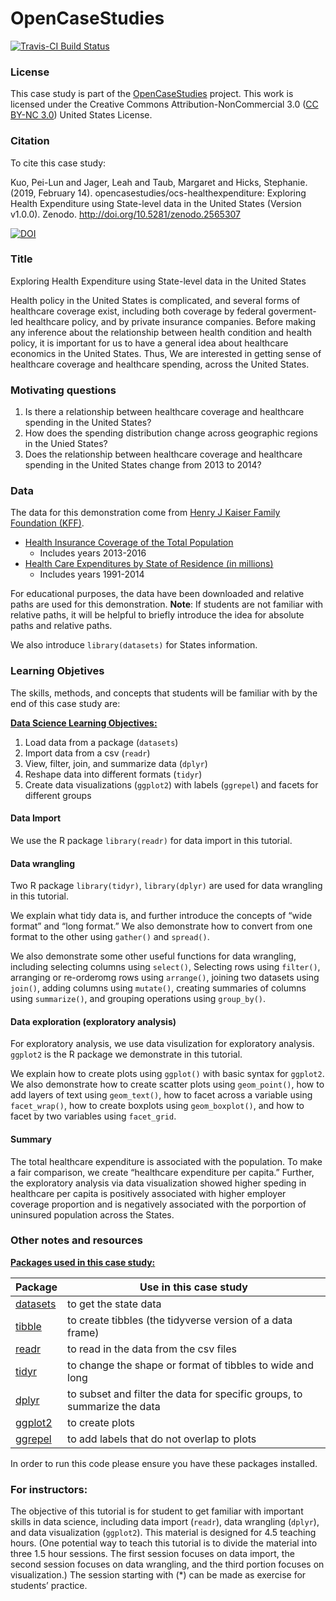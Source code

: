 
<!-- README.md is generated from README.Rmd. Please edit that file -->

# OpenCaseStudies

<!-- badges: start -->

[![Travis-CI Build
Status](https://travis-ci.com/muschellij2/ocs-healthexpenditure.svg?branch=master)](https://travis-ci.com/muschellij2/ocs-healthexpenditure)
<!-- badges: end -->

### License

This case study is part of the [OpenCaseStudies]() project. This work is
licensed under the Creative Commons Attribution-NonCommercial 3.0 ([CC
BY-NC 3.0](https://creativecommons.org/licenses/by-nc/3.0/us/)) United
States License.

### Citation

To cite this case study:

Kuo, Pei-Lun and Jager, Leah and Taub, Margaret and Hicks, Stephanie.
(2019, February 14). opencasestudies/ocs-healthexpenditure: Exploring
Health Expenditure using State-level data in the United States (Version
v1.0.0). Zenodo.
<http://doi.org/10.5281/zenodo.2565307>

[![DOI](https://zenodo.org/badge/151142096.svg)](https://zenodo.org/badge/latestdoi/151142096)

### Title

Exploring Health Expenditure using State-level data in the United States

Health policy in the United States is complicated, and several forms of
healthcare coverage exist, including both coverage by federal
goverment-led healthcare policy, and by private insurance companies.
Before making any inference about the relationship between health
condition and health policy, it is important for us to have a general
idea about healthcare economics in the United States. Thus, We are
interested in getting sense of healthcare coverage and healthcare
spending, across the United States.

### Motivating questions

1.  Is there a relationship between healthcare coverage and healthcare
    spending in the United States?  
2.  How does the spending distribution change across geographic regions
    in the Unied States?  
3.  Does the relationship between healthcare coverage and healthcare
    spending in the United States change from 2013 to 2014?

### Data

The data for this demonstration come from [Henry J Kaiser Family
Foundation (KFF)](https://www.kff.org).

  - [Health Insurance Coverage of the Total
    Population](https://www.kff.org/other/state-indicator/total-population/)
      - Includes years 2013-2016
  - [Health Care Expenditures by State of Residence (in
    millions)](https://www.kff.org/other/state-indicator/health-care-expenditures-by-state-of-residence-in-millions/)
      - Includes years 1991-2014

For educational purposes, the data have been downloaded and relative
paths are used for this demonstration. **Note**: If students are not
familiar with relative paths, it will be helpful to briefly introduce
the idea for absolute paths and relative paths.

We also introduce `library(datasets)` for States information.

### Learning Objetives

The skills, methods, and concepts that students will be familiar with by
the end of this case study are:

<u>**Data Science Learning Objectives:**</u>

1.  Load data from a package (`datasets`)  
2.  Import data from a csv (`readr`)  
3.  View, filter, join, and summarize data (`dplyr`)  
4.  Reshape data into different formats (`tidyr`)  
5.  Create data visualizations (`ggplot2`) with labels (`ggrepel`) and
    facets for different groups

#### Data Import

We use the R package `library(readr)` for data import in this tutorial.

#### Data wrangling

Two R package `library(tidyr)`, `library(dplyr)` are used for data
wrangling in this tutorial.

We explain what tidy data is, and further introduce the concepts of
“wide format” and “long format.” We also demonstrate how to convert
from one format to the other using `gather()` and `spread()`.

We also demonstrate some other useful functions for data wrangling,
including selecting columns using `select()`, Selecting rows using
`filter()`, arranging or re-orderomg rows using `arrange()`, joining two
datasets using `join()`, adding columns using `mutate()`, creating
summaries of columns using `summarize()`, and grouping operations using
`group_by()`.

#### Data exploration (exploratory analysis)

For exploratory analysis, we use data visulization for exploratory
analysis. `ggplot2` is the R package we demonstrate in this tutorial.

We explain how to create plots using `ggplot()` with basic syntax for
`ggplot2`. We also demonstrate how to create scatter plots using
`geom_point()`, how to add layers of text using `geom_text()`, how to
facet across a variable using `facet_wrap()`, how to create boxplots
using `geom_boxplot()`, and how to facet by two variables using
`facet_grid`.

#### Summary

The total healthcare expenditure is associated with the population. To
make a fair comparison, we create “healthcare expenditure per capita.”
Further, the exploratory analysis via data visualization showed higher
speding in healthcare per capita is positively associated with higher
employer coverage proportion and is negatively associated with the
porportion of uninsured population across the States.

### Other notes and resources

<u>**Packages used in this case study:**
</u>

| Package                                                                              | Use in this case study                                                   |
| ------------------------------------------------------------------------------------ | ------------------------------------------------------------------------ |
| [datasets](https://stat.ethz.ch/R-manual/R-devel/library/datasets/html/00Index.html) | to get the state data                                                    |
| [tibble](https://tibble.tidyverse.org/)                                              | to create tibbles (the tidyverse version of a data frame)                |
| [readr](https://readr.tidyverse.org/)                                                | to read in the data from the csv files                                   |
| [tidyr](https://tidyr.tidyverse.org/)                                                | to change the shape or format of tibbles to wide and long                |
| [dplyr](https://dplyr.tidyverse.org/)                                                | to subset and filter the data for specific groups, to summarize the data |
| [ggplot2](https://ggplot2.tidyverse.org/)                                            | to create plots                                                          |
| [ggrepel](https://cran.r-project.org/web/packages/ggrepel/ggrepel.pdf)               | to add labels that do not overlap to plots                               |

In order to run this code please ensure you have these packages
installed.

### For instructors:

The objective of this tutorial is for student to get familiar with
important skills in data science, including data import (`readr`), data
wrangling (`dplyr`), and data visualization (`ggplot2`). This material
is designed for 4.5 teaching hours. (One potential way to teach this
tutorial is to divide the material into three 1.5 hour sessions. The
first session focuses on data import, the second session focuses on data
wrangling, and the third portion focuses on visualization.) The session
starting with (\*) can be made as exercise for students’ practice.
